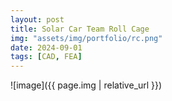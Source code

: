 ```yaml
---
layout: post
title: Solar Car Team Roll Cage
img: "assets/img/portfolio/rc.png"
date: 2024-09-01
tags: [CAD, FEA]
---
```


![image]({{ page.img | relative_url }})
